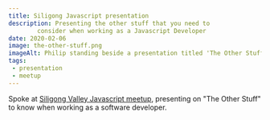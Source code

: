 ```yaml
---
title: Siligong Javascript presentation
description: Presenting the other stuff that you need to
        consider when working as a Javascript Developer
date: 2020-02-06
image: the-other-stuff.png
imageAlt: Philip standing beside a presentation titled 'The Other Stuff'
tags:
 - presentation
 - meetup
---
```

Spoke at [Siligong Valley Javascript meetup](https://www.meetup.com/SiligongValley/events/268250896/), presenting on "The Other Stuff" to know when working as a software developer.


